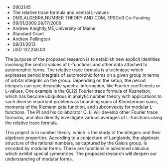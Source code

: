 
* 0902145
* The relative trace formula and central L-values
* DMS,ALGEBRA,NUMBER THEORY,AND COM, EPSCoR Co-Funding
* 09/01/2009,08/17/2009
* Andrew Knightly,ME,University of Maine
* Standard Grant
* Andrew Pollington
* 08/31/2013
* USD 137,246.00

The purpose of the proposed research is to establish new explicit identities
involving the central values of L-functions and other data attached to
automorphic forms. The relative trace formula is a technique which expresses
period integrals of automorphic forms on a given group in terms of orbital
integrals on the group. Depending on the setup, the period integrals can give
desirable spectral information, like Fourier coefficients or L-values. One
example is the GL(2) Fourier trace formula of Kuznetsov, which has become
ubiquitous in analytic number theory with applications to such diverse important
problems as bounding sums of Kloosterman sums, moments of the Riemann zeta
function, and subconvexity for modular L-functions. The PI and his collaborator
C. Li will develop other Fourier trace formulas, and also directly investigate
various averages of L-functions using the relative trace formula.

This project is in number theory, which is the study of the integers and their
algebraic properties. According to a conjecture of Langlands, the algebraic
structure of the rational numbers, as captured by the Galois group, is encoded
by modular forms. These are functions in advanced calculus which exhibit special
symmetries. The proposed research will deepen our understanding of modular
forms.


